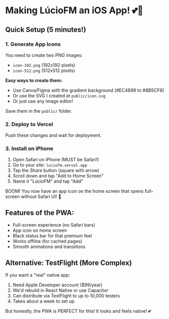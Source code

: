# Making LúcioFM an iOS App! 💕📱

## Quick Setup (5 minutes!)

### 1. Generate App Icons
You need to create two PNG images:
- `icon-192.png` (192x192 pixels)
- `icon-512.png` (512x512 pixels)

**Easy ways to create them:**
- Use Canva/Figma with the gradient background (#EC4899 to #8B5CF6)
- Or use the SVG I created at `public/icon.svg`
- Or just use any image editor!

Save them in the `public/` folder.

### 2. Deploy to Vercel
Push these changes and wait for deployment.

### 3. Install on iPhone
1. Open Safari on iPhone (MUST be Safari!)
2. Go to your site: `luciofm.vercel.app`
3. Tap the Share button (square with arrow)
4. Scroll down and tap "Add to Home Screen"
5. Name it "LúcioFM" and tap "Add"

BOOM! You now have an app icon on the home screen that opens full-screen without Safari UI! 🎉

## Features of the PWA:
- Full-screen experience (no Safari bars)
- App icon on home screen
- Black status bar for that premium feel
- Works offline (for cached pages)
- Smooth animations and transitions

## Alternative: TestFlight (More Complex)
If you want a "real" native app:
1. Need Apple Developer account ($99/year)
2. We'd rebuild in React Native or use Capacitor
3. Can distribute via TestFlight to up to 10,000 testers
4. Takes about a week to set up

But honestly, the PWA is PERFECT for this! It looks and feels native! 💕